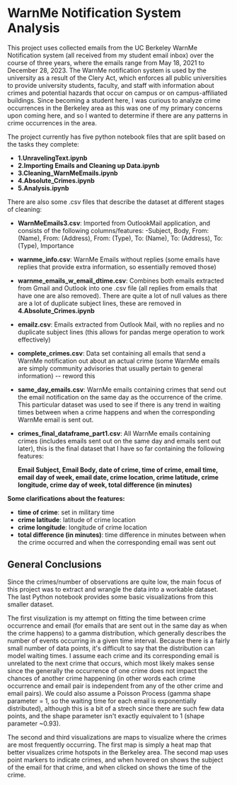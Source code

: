 # WarnMe Notification System Analysis

This project uses collected emails from the UC Berkeley WarnMe Notification system (all received from my student email inbox) over the course of three years, where the emails range from May 18, 2021  to December 28, 2023. The WarnMe notification system is used by the university as a result of the Clery Act, which enforces all public universities to provide university students, faculty, and staff with information about crimes and potential hazards that occur on campus or on campus-affiliated buildings. Since becoming a student here, I was curious to analyze crime occurrences in the Berkeley area as this was one of my primary concerns upon coming here, and so I wanted to determine if there are any patterns in crime occurrences in the area.  

The project currently has five python notebook files that are split based on the tasks they complete:

- **1.UnravelingText.ipynb**
- **2.Importing Emails and Cleaning up Data.ipynb**
- **3.Cleaning_WarnMeEmails.ipynb**
- **4.Absolute_Crimes.ipynb**
- **5.Analysis.ipynb**


There are also some .csv files that describe the dataset at different stages of cleaning:
- **WarnMeEmails3.csv**: Imported from OutlookMail application, and consists of the following columns/features:
    -Subject, Body, From: (Name), From: (Address), From: (Type), To: (Name), To: (Address), To: (Type), Importance
- **warnme_info.csv**: WarnMe Emails without replies (some emails have replies that provide extra information, so essentially removed those)
- **warnme_emails_w_email_dtime.csv**: Combines both emails extracted from Gmail and Outlook into one .csv file (all replies from emails that have one are also removed). There are quite a lot of null values as there are a lot of duplicate subject lines, these are removed in **4.Absolute_Crimes.ipynb**
- **emailz.csv**: Emails extracted from Outlook Mail, with no replies and no duplicate subject lines (this allows for pandas merge operation to work effectively)
- **complete_crimes.csv**: Data set containing all emails that send a WarnMe notification out about an actual crime (some WarnMe emails are simply community advisories that usually pertain to general information)  -- reword this

- **same_day_emails.csv**: WarnMe emails containing crimes that send out the email notification on the same day as the occurrence of the crime. This particular dataset was used to see if there is any trend in waiting times between when a crime happens and when the corresponding WarnMe email is sent out. 
- **crimes_final_dataframe_part1.csv**: All WarnMe emails containing crimes (includes emails sent out on the same day and emails sent out later), this is the final dataset that I have so far containing the following features:


  **Email Subject, Email Body, date of crime, time of crime, email time, email day of week, email date, crime location, crime latitude, crime longitude, crime day of week, total difference (in minutes)**

**Some clarifications about the features:** 
  - **time of crime**: set in military time
  - **crime latitude**: latitude of crime location
  - **crime longitude**: longitude of crime location
  - **total difference (in minutes)**: time difference in minutes between when the crime occurred and when the corresponding email was sent out
  
     
## General Conclusions
Since the crimes/number of observations are quite low, the main focus of this project was to extract and wrangle the data into a workable dataset. The last Python notebook provides some basic visualizations from this smaller dataset. 

The first visulization is my attempt on fitting the time between crime occurrence and email (for emails that are sent out in the same day as when the crime happens)   to a gamma distribution, which generally describes the number of events occurring in a given time interval. Because there is a fairly small number of data points, it's difficult to say that the distribution can model waiting times. I assume each crime and its corresponding email is unrelated to the next crime that occurs, which most likely makes sense since the generally the occurrence of one crime does not impact the chances of another crime happening  (in other words each crime occurrence and email pair is independent from any of the other crime and email pairs). We could also assume a Poisson Process (gamma shape parameter = 1, so the waiting time for each email is exponentially distributed), although this is a bit of a strech since there are such few data points, and the shape parameter isn't exactly equivalent to 1 (shape parameter ~0.93). 

The second and third visualizations are maps to visualize where the crimes are most frequently occurring. The first map is simply a heat map that better visualizes crime hotspots in the Berkeley area. The second map uses point markers to indicate crimes, and when hovered on shows the subject of the email for that crime, and when clicked on shows the time of the crime. 
